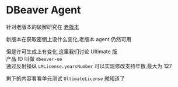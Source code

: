 # DBeaver Agent

针对老版本的破解研究在 [老版本](/README-63-70.md)

新版本在获取密钥上没什么变化,老版本 agent 仍然可用

但是许可生成上有变化,这里我们讨论 Ultimate 版  
产品 ID 叫做 `dbeaver-ue`  
通过反射操纵 `LMLicense.yearsNumber` 可以实现修改支持年数,最大为 127

剩下的内容看看单元测试 `UltimateLicense` 就知道了
